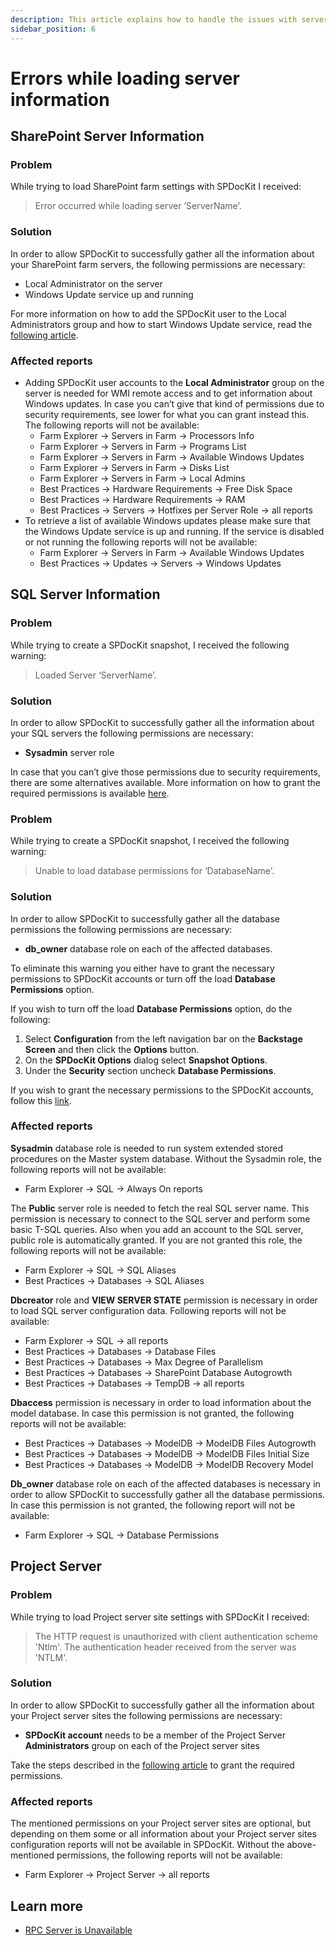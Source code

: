 ```yaml
---
description: This article explains how to handle the issues with server load.
sidebar_position: 6
---
```


# Errors while loading server information

## SharePoint Server Information

### Problem

While trying to load SharePoint farm settings with SPDocKit I received:

> Error occurred while loading server ‘ServerName’.

### Solution

In order to allow SPDocKit to successfully gather all the information about your SharePoint farm servers, the following permissions are necessary:

* Local Administrator on the server
* Windows Update service up and running

For more information on how to add the SPDocKit user to the Local Administrators group and how to start Windows Update service, read the [following article](../../requirements/server-load-permission-requirements.md#granting-permissions).

### Affected reports

* Adding SPDocKit user accounts to the **Local Administrator** group on the server is needed for WMI remote access and to get information about Windows updates. In case you can’t give that kind of permissions due to security requirements, see lower for what you can grant instead this. The following reports will not be available:
  * Farm Explorer -&gt; Servers in Farm -&gt; Processors Info
  * Farm Explorer -&gt; Servers in Farm -&gt; Programs List
  * Farm Explorer -&gt; Servers in Farm -&gt; Available Windows Updates
  * Farm Explorer -&gt; Servers in Farm -&gt; Disks List
  * Farm Explorer -&gt; Servers in Farm -&gt; Local Admins
  * Best Practices -&gt; Hardware Requirements -&gt; Free Disk Space
  * Best Practices -&gt; Hardware Requirements -&gt; RAM
  * Best Practices -&gt; Servers -&gt; Hotfixes per Server Role -&gt; all reports
* To retrieve a list of available Windows updates please make sure that the Windows Update service is up and running. If the service is disabled or not running the following reports will not be available:
  * Farm Explorer -&gt; Servers in Farm -&gt; Available Windows Updates
  * Best Practices -&gt; Updates -&gt; Servers -&gt; Windows Updates

## SQL Server Information

### Problem

While trying to create a SPDocKit snapshot, I received the following warning:

> Loaded Server ‘ServerName’.

### Solution

In order to allow SPDocKit to successfully gather all the information about your SQL servers the following permissions are necessary:

* **Sysadmin** server role

In case that you can’t give those permissions due to security requirements, there are some alternatives available. More information on how to grant the required permissions is available [here](../../requirements/server-load-permission-requirements.md#granting-permissions-1).

### Problem

While trying to create a SPDocKit snapshot, I received the following warning:

> Unable to load database permissions for ‘DatabaseName’.

### Solution

In order to allow SPDocKit to successfully gather all the database permissions the following permissions are necessary:

* **db\_owner** database role on each of the affected databases.

To eliminate this warning you either have to grant the necessary permissions to SPDocKit accounts or turn off the load **Database Permissions** option.

If you wish to turn off the load **Database Permissions** option, do the following:

1. Select **Configuration** from the left navigation bar on the **Backstage Screen** and then click the **Options** button.
2. On the **SPDocKit Options** dialog select **Snapshot Options**.
3. Under the **Security** section uncheck **Database Permissions**.

If you wish to grant the necessary permissions to the SPDocKit accounts, follow this [link](../../requirements/server-load-permission-requirements.md#granting-permissions-1).

### Affected reports

**Sysadmin** database role is needed to run system extended stored procedures on the Master system database. Without the Sysadmin role, the following reports will not be available:

* Farm Explorer -&gt; SQL -&gt; Always On reports

The **Public** server role is needed to fetch the real SQL server name. This permission is necessary to connect to the SQL server and perform some basic T-SQL queries. Also when you add an account to the SQL server, public role is automatically granted. If you are not granted this role, the following reports will not be available:

* Farm Explorer -&gt; SQL -&gt; SQL Aliases
* Best Practices -&gt; Databases -&gt; SQL Aliases

**Dbcreator** role and **VIEW SERVER STATE** permission is necessary in order to load SQL server configuration data. Following reports will not be available:

* Farm Explorer -&gt; SQL -&gt; all reports
* Best Practices -&gt; Databases -&gt; Database Files
* Best Practices -&gt; Databases -&gt; Max Degree of Parallelism
* Best Practices -&gt; Databases -&gt; SharePoint Database Autogrowth
* Best Practices -&gt; Databases -&gt; TempDB -&gt; all reports

**Dbaccess** permission is necessary in order to load information about the model database. In case this permission is not granted, the following reports will not be available:

* Best Practices -&gt; Databases -&gt; ModelDB -&gt; ModelDB Files Autogrowth
* Best Practices -&gt; Databases -&gt; ModelDB -&gt; ModelDB Files Initial Size
* Best Practices -&gt; Databases -&gt; ModelDB -&gt; ModelDB Recovery Model

**Db\_owner** database role on each of the affected databases is necessary in order to allow SPDocKit to successfully gather all the database permissions. In case this permission is not granted, the following report will not be available:

* Farm Explorer -&gt; SQL -&gt; Database Permissions

## Project Server

### Problem

While trying to load Project server site settings with SPDocKit I received:

> The HTTP request is unauthorized with client authentication scheme 'Ntlm'. The authentication header received from the server was 'NTLM'.

### Solution

In order to allow SPDocKit to successfully gather all the information about your Project server sites the following permissions are necessary:

* **SPDocKit account** needs to be a member of the Project Server **Administrators** group on each of the Project server sites

Take the steps described in the [following article](../../requirements/server-load-permission-requirements.md#granting-permissions-2) to grant the required permissions.

### Affected reports

The mentioned permissions on your Project server sites are optional, but depending on them some or all information about your Project server sites configuration reports will not be available in SPDocKit. Without the above-mentioned permissions, the following reports will not be available:

* Farm Explorer -&gt; Project Server -&gt; all reports

## Learn more

* [RPC Server is Unavailable](rpc-server-unavailable.md)

